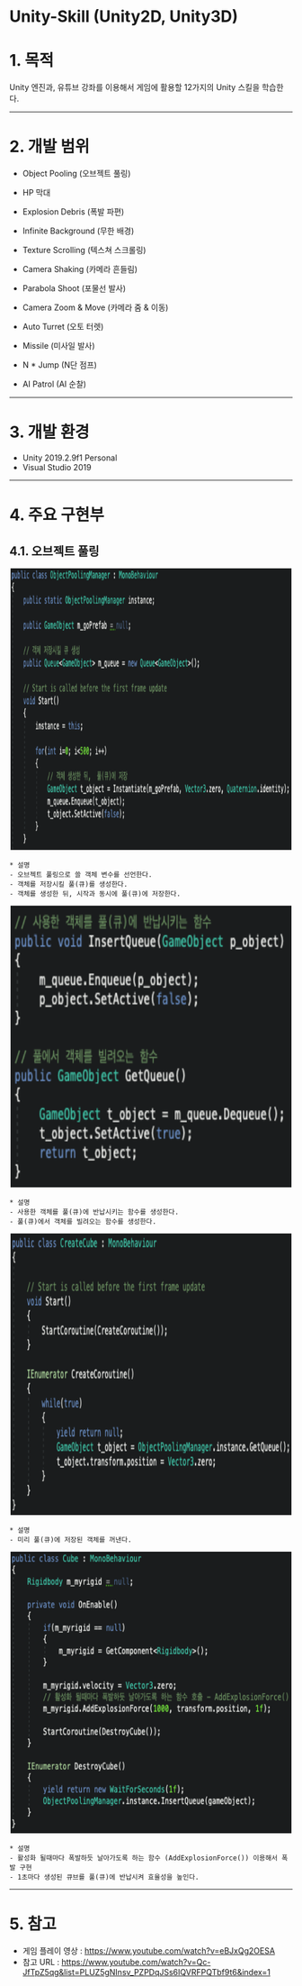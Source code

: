 Unity-Skill (Unity2D, Unity3D)
======================

# 1. 목적
Unity 엔진과, 유튜브 강좌를 이용해서 게임에 활용할 12가지의 Unity 스킬을 학습한다.

****
# 2. 개발 범위
* Object Pooling (오브젝트 풀링)

* HP 막대

* Explosion Debris (폭발 파편)

* Infinite Background (무한 배경)

* Texture Scrolling (텍스쳐 스크롤링)

* Camera Shaking (카메라 흔들림)

* Parabola Shoot (포물선 발사)

* Camera Zoom & Move (카메라 줌 & 이동)

* Auto Turret (오토 터렛)

* Missile (미사일 발사)

* N * Jump (N단 점프)

* AI Patrol (AI 순찰)

****
# 3. 개발 환경
* Unity 2019.2.9f1 Personal
* Visual Studio 2019

****
# 4. 주요 구현부
## 4.1. 오브젝트 풀링
<p align="center">
<img src="https://github.com/Jeongwonseok/Portfolio_JWS/blob/master/image/Skill/object1.png" width="500" height="500"><br>
</p>

```
* 설명
- 오브젝트 풀링으로 쓸 객체 변수를 선언한다.
- 객체를 저장시킬 풀(큐)를 생성한다.
- 객체를 생성한 뒤, 시작과 동시에 풀(큐)에 저장한다.
```

<p align="center">
<img src="https://github.com/Jeongwonseok/Portfolio_JWS/blob/master/image/Skill/object2.png" width="500" height="500"><br>
</p>

```
* 설명
- 사용한 객체를 풀(큐)에 반납시키는 함수를 생성한다.
- 풀(큐)에서 객체를 빌려오는 함수를 생성한다.
```

<p align="center">
<img src="https://github.com/Jeongwonseok/Portfolio_JWS/blob/master/image/Skill/object3.png" width="500" height="500"><br>
</p>

```
* 설명
- 미리 풀(큐)에 저장된 객체를 꺼낸다.
```

<p align="center">
<img src="https://github.com/Jeongwonseok/Portfolio_JWS/blob/master/image/Skill/object4.png" width="500" height="500"><br>
</p>

```
* 설명
- 활성화 될때마다 폭발하듯 날아가도록 하는 함수 (AddExplosionForce()) 이용해서 폭발 구현
- 1초마다 생성된 큐브를 풀(큐)에 반납시켜 효율성을 높인다.
```
 
****
# 5. 참고
* 게임 플레이 영상 : https://www.youtube.com/watch?v=eBJxQg2OESA
* 참고 URL : https://www.youtube.com/watch?v=Qc-JfTpZ5qg&list=PLUZ5gNInsv_PZPDqJSs6IQVRFPQTbf9t6&index=1
